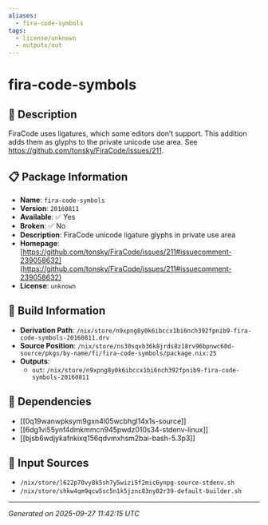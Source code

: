 ```yaml
---
aliases:
  - fira-code-symbols
tags:
  - license/unknown
  - outputs/out
---
```


# fira-code-symbols

## 📝 Description

FiraCode uses ligatures, which some editors don’t support.
This addition adds them as glyphs to the private unicode use area.
See https://github.com/tonsky/FiraCode/issues/211.


## 📋 Package Information

- **Name**: `fira-code-symbols`
- **Version**: `20160811`
- **Available**: ✅ Yes
- **Broken**: ✅ No
- **Description**: FiraCode unicode ligature glyphs in private use area
- **Homepage**: [https://github.com/tonsky/FiraCode/issues/211#issuecomment-239058632](https://github.com/tonsky/FiraCode/issues/211#issuecomment-239058632)
- **License**: `unknown`

## 🔧 Build Information

- **Derivation Path**: `/nix/store/n9xpng8y0k6ibccx1bi6nch392fpnib9-fira-code-symbols-20160811.drv`
- **Source Position**: `/nix/store/ns30sqxb36k8jrds8z18rv96bpnwc60d-source/pkgs/by-name/fi/fira-code-symbols/package.nix:25`
- **Outputs**:
  - `out`:  `/nix/store/n9xpng8y0k6ibccx1bi6nch392fpnib9-fira-code-symbols-20160811`

## 🔗 Dependencies

- [[0q19wanwpksym9gxn4l05wcbhgl14x1s-source]]
- [[6dg1vi55ynf4dmkmmcn945pwdz010s34-stdenv-linux]]
- [[bjsb6wdjykafnkixq156qdvmxhsm2bai-bash-5.3p3]]

## 📁 Input Sources

- `/nix/store/l622p70vy8k5sh7y5wizi5f2mic6ynpg-source-stdenv.sh`
- `/nix/store/shkw4qm9qcw5sc5n1k5jznc83ny02r39-default-builder.sh`

---
*Generated on 2025-09-27 11:42:15 UTC*
